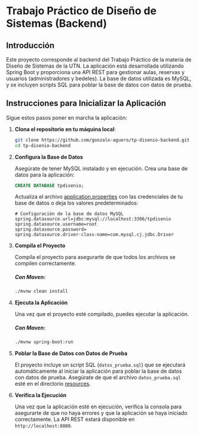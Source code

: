 # Trabajo Práctico de Diseño de Sistemas (Backend)

## Introducción

Este proyecto corresponde al backend del Trabajo Práctico de la materia de Diseño de Sistemas de la UTN. La aplicación está desarrollada utilizando Spring Boot y proporciona una API REST para gestionar aulas, reservas y usuarios (administradores y bedeles). La base de datos utilizada es MySQL, y se incluyen scripts SQL para poblar la base de datos con datos de prueba.

## Instrucciones para Inicializar la Aplicación

Sigue estos pasos poner en marcha la aplicación:

1. **Clona el repositorio en tu máquina local**:
    ```bash
    git clone https://github.com/gonzalo-aguero/tp-disenio-backend.git
    cd tp-disenio-backend
    ```

2. **Configura la Base de Datos**

    Asegúrate de tener MySQL instalado y en ejecución. Crea una base de datos para la aplicación:
    ```sql
    CREATE DATABASE tpdisenio;
    ```

    Actualiza el archivo [application.properties](application.properties) con las credenciales de tu base de datos o deja los valores predeterminados:
    ```properties
    # Configuración de la base de datos MySQL
    spring.datasource.url=jdbc:mysql://localhost:3306/tpdisenio
    spring.datasource.username=root
    spring.datasource.password=
    spring.datasource.driver-class-name=com.mysql.cj.jdbc.Driver
    ```

3. **Compila el Proyecto**

    Compila el proyecto para asegurarte de que todos los archivos se compilen correctamente.

    ##### Con Maven:
    ```bash
    ./mvnw clean install
    ```

4. **Ejecuta la Aplicación**

    Una vez que el proyecto esté compilado, puedes ejecutar la aplicación.

    ##### Con Maven:
    ```bash
    ./mvnw spring-boot:run
    ```

5. **Poblar la Base de Datos con Datos de Prueba**

    El proyecto incluye un script SQL (`datos_prueba.sql`) que se ejecutará automáticamente al iniciar la aplicación para poblar la base de datos con datos de prueba. Asegúrate de que el archivo `datos_prueba.sql` esté en el directorio [resources](./src/main/resources/).

6. **Verifica la Ejecución**

    Una vez que la aplicación esté en ejecución, verifica la consola para asegurarte de que no haya errores y que la aplicación se haya iniciado correctamente. La API REST estará disponible en `http://localhost:8080`.

